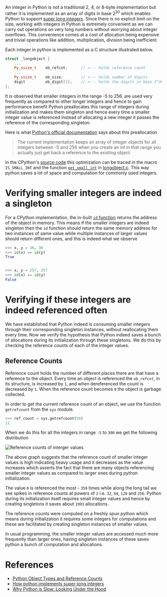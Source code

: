 An integer in Python is not a traditional 2, 4, or 8-byte implementation but rather it is implemented as an array of digits in base 2<sup>30</sup> which enables Python to support [super long integers](https://arpitbhayani.me/blogs/super-long-integers). Since there is no explicit limit on the size, working with integers in Python is extremely convenient as we can carry out operations on very long numbers without worrying about integer overflows. This convenience comes at a cost of allocation being expensive and trivial operations like addition, multiplication, division being inefficient.

Each integer in python is implemented as a C structure illustrated below.

```cpp
struct _longobject {
    ...
    Py_ssize_t    ob_refcnt;      // <--- holds reference count
    ...
    Py_ssize_t    ob_size;        // <--- holds number of digits
    digit         ob_digit[1];    // <--- holds the digits in base 2^30
};
```

It is observed that smaller integers in the range -5 to 256, are used very frequently as compared to other longer integers and hence to gain performance benefit Python preallocates this range of integers during initialization and makes them singleton and hence every time a smaller integer value is referenced instead of allocating a new integer it passes the reference of the corresponding singleton.

Here is what [Python's official documentation]((https://docs.python.org/3/c-api/long.html#c.PyLong_FromLong)) says about this preallocation

> The current implementation keeps an array of integer objects for all integers between -5 and 256 when you create an int in that range you actually just get back a reference to the existing object.

In the CPython's [source code](https://github.com/python/cpython/) this optimization can be traced in the macro `IS_SMALL_INT` and the function [`get_small_int`](https://github.com/python/cpython/blob/master/Objects/longobject.c#L40) in [longobject.c](https://github.com/python/cpython/blob/master/Objects/longobject.c). This way python saves a lot of space and computation for commonly used integers.

# Verifying smaller integers are indeed a singleton
For a CPython implementation, the in-built [`id` function](https://docs.python.org/3/library/functions.html#id) returns the address of the object in memory. This means if the smaller integers are indeed singleton then the `id` function should return the same memory address for two instances of same value while multiple instances of larger values should return different ones, and this is indeed what we observe

```py
>>> x, y = 36, 36
>>> id(x) == id(y)
True


>>> x, y = 257, 257
>>> id(x) == id(y)
False
```

# Verifying if these integers are indeed referenced often
We have established that Python indeed is consuming smaller integers through their corresponding singleton instances, without reallocating them every time. Now we verify the hypothesis that Python indeed saves a bunch of allocations during its initialization through these singletons. We do this by checking the reference counts of each of the integer values.

## Reference Counts
Reference count holds the number of different places there are that have a reference to the object. Every time an object is referenced the `ob_refcnt`, in its structure, is increased by `1`, and when dereferenced the count is decreased by `1`. When the reference count becomes `0` the object is garbage collected.

In order to get the current reference count of an object, we use the function `getrefcount` from the `sys` module.

```py
>>> ref_count = sys.getrefcount(50)
11
```

When we do this for all the integers in range `-5` to `300` we get the following distribution

![Reference counts of interger values](https://user-images.githubusercontent.com/4745789/82139531-03f8ef80-9846-11ea-8755-637df5852a30.png)

The above graph suggests that the reference count of smaller integer values is high indicating heavy usage and it decreases as the value increases which asserts the fact that there are many objects referencing smaller integer values as compared to larger ones during python initialization.

The value `0` is referenced the most - `359` times while along the long tail we see spikes in reference counts at powers of `2` i.e. `32`, `64`, `128` and `256`. Python during its initialization itself requires small integer values and hence by creating singletons it saves about `1993` allocations.

The reference counts were computed on a freshly spun python which means during initialization it requires some integers for computations and these are facilitated by creating singleton instances of smaller values.

In usual programming, the smaller integer values are accessed much more frequently than larger ones, having singleton instances of these saves python a bunch of computation and allocations.

# References
 - [Python Object Types and Reference Counts](https://docs.python.org/3/c-api/intro.html#objects-types-and-reference-counts)
 - [How python implements super-long integers](https://arpitbhayani.me/blogs/super-long-integers)
 - [Why Python is Slow: Looking Under the Hood](http://jakevdp.github.io/blog/2014/05/09/why-python-is-slow/)
